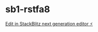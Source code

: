 # sb1-rstfa8

[Edit in StackBlitz next generation editor ⚡️](https://stackblitz.com/~/github.com/satphonix-dotcom/sb1-rstfa8)